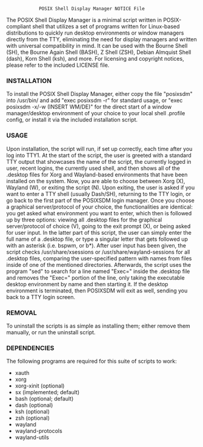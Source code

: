 				POSIX Shell Display Manager NOTICE File


The POSIX Shell Display Manager is a minimal script written in POSIX-compliant shell that utilizes a set of programs
written for Linux-based distributions to quickly run desktop environments
or window managers directly from the TTY, eliminating the need for display managers and written
with universal compatibility in mind. It can be used with the
Bourne Shell (SH), the Bourne Again Shell (BASH), Z Shell (ZSH), Debian Almquist Shell (dash), Korn Shell (ksh), and more.
For licensing and copyright notices, please refer to the included LICENSE file.

### INSTALLATION
To install the POSIX Shell Display Manager, either copy the file "posixsdm" into /usr/bin/ and add "exec posixsdm -r" for standard usage, or "exec posixsdm -x/-w (INSERT WM/DE)" for the direct start of a window manager/desktop environment of your choice to your local shell .profile config, or install it via the included installation script.

### USAGE
Upon installation, the script will run, if set up correctly, each time after you log into TTY1.
At the start of the script, the user is greeted with a standard TTY output that showcases the name of the script, the currently logged in user, recent logins, the currently used shell, and then shows all of the .desktop files for Xorg and Wayland-based environments that have been installed on the system.
Now, you are able to choose between Xorg (X), Wayland (W), or exiting the script (N). Upon exiting, the user is asked if you want to enter a TTY shell (usually Dash/SH), returning to the TTY login, or go back to the first part of the POSIXSDM login manager.
Once you choose a graphical server/protocol of your choice, the functionalities are identical: you get asked what environment you want to enter, which then is followed up by three options: viewing all .desktop files for the graphical server/protocol of choice (V), going to the exit prompt (X), or being asked for user input.
In the latter part of this script, the user can simply enter the full name of a .desktop file, or type a singular letter that gets followed up with an asterisk (i.e. bspwm, or b*).
After user input has been given, the script checks /usr/share/xsessions or /usr/share/wayland-sessions for all .desktop files, comparing the user-specified pattern with names from files inside of one of the mentioned directories.
Afterwards, the script uses the program "sed" to search for a line named "Exec=" inside the .desktop file and removes the "Exec=" portion of the line, only taking the executable desktop environment by name and then starting it.
If the desktop environment is terminated, then POSIXSDM will exit as well, sending you back to a TTY login screen.

### REMOVAL
To uninstall the scripts is as simple as installing them; either remove them manually, or run the uninstall script.

### DEPENDENCIES
The following programs are required for this suite of scripts to work:

- xauth
- xorg
- xorg-xinit (optional)
- sx (implemented; default)
- bash (optional; default)
- dash (optional)
- ksh (optional)
- zsh (optional)
- wayland
- wayland-protocols
- wayland-utils
